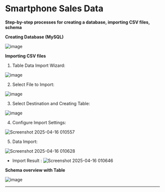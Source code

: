 # Smartphone Sales Data


**Step-by-step processes for creating a database, importing CSV files, schema**

**Creating Database (MySQL)**

![image](https://github.com/user-attachments/assets/adb00174-4f49-48e8-9511-090b85b7a0a8)

**Importing CSV files**

1. Table Data Import Wizard:

 ![image](https://github.com/user-attachments/assets/7bb8e4b7-2c12-4ce0-a04a-c79f75c28f76)

 2. Select File to Import:

 ![image](https://github.com/user-attachments/assets/c77a6fef-c7cf-462a-9165-7a2fb85fead7)

 3. Select Destination and Creating Table:

 ![image](https://github.com/user-attachments/assets/1485a009-1d37-418e-b8c9-69e0541f35d2)

 4. Configure Import Settings:

 ![Screenshot 2025-04-16 010557](https://github.com/user-attachments/assets/6ad30d89-1d56-42f2-b587-6bfad6868674)

 5. Data Import:

 ![Screenshot 2025-04-16 010628](https://github.com/user-attachments/assets/fe0e1c71-f603-4e57-8ad4-a2a446952803)
    

- Import Result :
 ![Screenshot 2025-04-16 010646](https://github.com/user-attachments/assets/b28dcc8f-da88-4161-a669-fbc15062f2cc)


**Schema overview with Table**

![image](https://github.com/user-attachments/assets/21cdbbd6-edd0-44ee-8d5c-dbe8cd3d7747)


---

    


